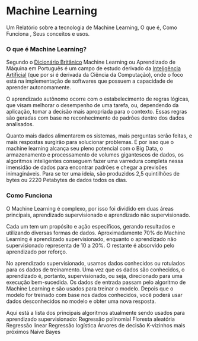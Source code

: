 # Machine Learning
Um Relatório sobre a tecnologia de Machine Learning, O que é, Como Funciona , Seus conceitos e usos.

### **O que é Machine Learning?**
Segundo o [Dicionário Britânico](https://www.britannica.com/technology/machine-learning) Machine Learning ou Aprendizado de Máquina em Português é um campo de estudo derivado da [Inteligência Artificial](https://pt.wikipedia.org/wiki/Intelig%C3%AAncia_artificial#Vis%C3%A3o_geral) (que por si é derivada da Ciência da Computação), onde o foco está na implementação de softwares que possuem a capacidade de aprender autonomamente.

O aprendizado autônomo ocorre com o estabelecimento de regras lógicas, que visam melhorar o desempenho de uma tarefa, ou, dependendo da aplicação, tomar a decisão mais apropriada para o contexto. Essas regras são geradas com base no reconhecimento de padrões dentro dos dados analisados.

Quanto mais dados alimentarem os sistemas, mais perguntas serão feitas, e mais respostas surgirão para solucionar problemas. É por isso que o machine learning alcança seu pleno potencial com o Big Data, o armazenamento e processamento de volumes gigantescos de dados, os algoritmos inteligentes conseguem fazer uma varredura completa nessa imensidão de dados para encontrar padrões e chegar a previsões inimagináveis. Para se ter uma ideia, são produzidos 2,5 quintilhões de bytes ou 2220 Petabytes de dados todos os dias.

### **Como Funciona**
O Machine Learning é complexo, por isso foi dividido em duas áreas principais, aprendizado supervisionado e aprendizado não supervisionado. 

Cada um tem um propósito e ação específicos, gerando resultados e utilizando diversas formas de dados. Aproximadamente 70% do Machine Learning é aprendizado supervisionado, enquanto o aprendizado não supervisionado representa de 10 a 20%. O restante é absorvido pelo aprendizado por reforço.

No aprendizado supervisionado, usamos dados conhecidos ou rotulados para os dados de treinamento. Uma vez que os dados são conhecidos, o aprendizado é, portanto, supervisionado, ou seja, direcionado para uma execução bem-sucedida. Os dados de entrada passam pelo algoritmo de Machine Learning e são usados para treinar o modelo. Depois que o modelo for treinado com base nos dados conhecidos, você poderá usar dados desconhecidos no modelo e obter uma nova resposta.

Aqui está a lista dos principais algoritmos atualmente sendo usados para aprendizado supervisionado:
Regressão polinomial
Floresta aleatória
Regressão linear
Regressão logística
Árvores de decisão
K-vizinhos mais próximos
Naive Bayes
